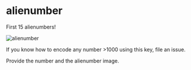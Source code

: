 # alienumber

First 15 alienumbers!

![alienumber](https://rawgit.com/drom/alienumber/master/alienumber.svg)

If you know how to encode any number >1000 using this key, file an issue.

Provide the number and the alienumber image.
